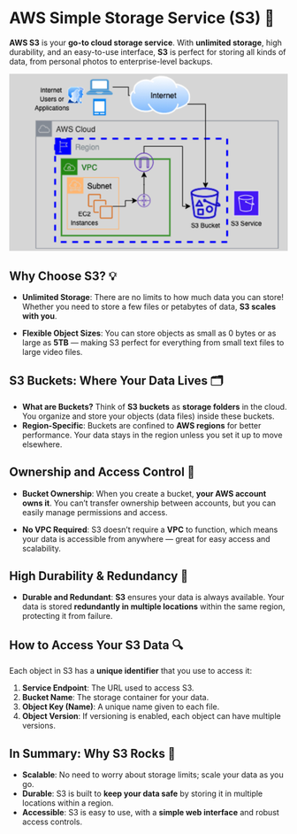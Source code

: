 # **AWS Simple Storage Service (S3)** 🌟

**AWS S3** is your **go-to cloud storage service**. With **unlimited storage**, high durability, and an easy-to-use interface, **S3** is perfect for storing all kinds of data, from personal photos to enterprise-level backups.

![alt text](images/s3.png)

## **Why Choose S3?** 💡

- **Unlimited Storage**: There are no limits to how much data you can store! Whether you need to store a few files or petabytes of data, **S3 scales with you**.

- **Flexible Object Sizes**: You can store objects as small as 0 bytes or as large as **5TB** — making S3 perfect for everything from small text files to large video files.

## **S3 Buckets: Where Your Data Lives** 🗂️

- **What are Buckets?** Think of **S3 buckets** as **storage folders** in the cloud. You organize and store your objects (data files) inside these buckets.
- **Region-Specific**: Buckets are confined to **AWS regions** for better performance. Your data stays in the region unless you set it up to move elsewhere.

## **Ownership and Access Control** 🔐

- **Bucket Ownership**: When you create a bucket, **your AWS account owns it**. You can’t transfer ownership between accounts, but you can easily manage permissions and access.

- **No VPC Required**: S3 doesn’t require a **VPC** to function, which means your data is accessible from anywhere — great for easy access and scalability.

## **High Durability & Redundancy** 🔄

- **Durable and Redundant**: **S3** ensures your data is always available. Your data is stored **redundantly in multiple locations** within the same region, protecting it from failure.

## **How to Access Your S3 Data** 🔍

Each object in S3 has a **unique identifier** that you use to access it:

1. **Service Endpoint**: The URL used to access S3.
2. **Bucket Name**: The storage container for your data.
3. **Object Key (Name)**: A unique name given to each file.
4. **Object Version**: If versioning is enabled, each object can have multiple versions.

## **In Summary: Why S3 Rocks** 🚀

- **Scalable**: No need to worry about storage limits; scale your data as you go.
- **Durable**: S3 is built to **keep your data safe** by storing it in multiple locations within a region.
- **Accessible**: S3 is easy to use, with a **simple web interface** and robust access controls.
